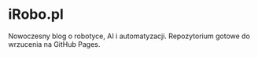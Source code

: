 # iRobo.pl
Nowoczesny blog o robotyce, AI i automatyzacji. Repozytorium gotowe do wrzucenia na GitHub Pages.